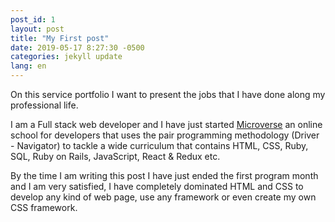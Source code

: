 ```yaml
---
post_id: 1
layout: post
title: "My First post"
date: 2019-05-17 8:27:30 -0500
categories: jekyll update
lang: en
---
```


On this service portfolio I want to present the jobs that I have done along my professional life.

I am a Full stack web developer and I have just started [Microverse](wwww.microverse.org) an online school for developers that uses the pair programming methodology (Driver - Navigator) to tackle a wide curriculum that contains HTML, CSS, Ruby, SQL, Ruby on Rails, JavaScript, React & Redux etc.

By the time I am writing this post I have just ended the first program month and I am very satisfied, I have completely dominated HTML and CSS to develop any kind of web page, use any framework or even create my own CSS framework.